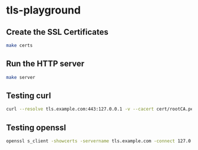 # tls-playground

## Create the SSL Certificates

```sh
make certs
```

## Run the HTTP server

```sh
make server
```

## Testing curl

```sh
curl --resolve tls.example.com:443:127.0.0.1 -v --cacert cert/rootCA.pem "https://tls.example.com:443"
```

## Testing openssl

```sh
openssl s_client -showcerts -servername tls.example.com -connect 127.0.0.1:443 -CAfile cert/rootCA.pem
```
